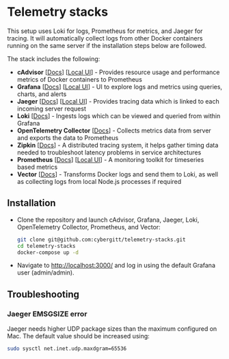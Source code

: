 # Telemetry stacks
This setup uses Loki for logs, Prometheus for metrics, and Jaeger for tracing. It will automatically collect logs from other Docker containers running on the same server if the installation steps below are followed.

The stack includes the following:

* **cAdvisor** [[Docs](https://github.com/google/cadvisor)] [[Local UI](http://localhost:9081/)] - Provides resource usage and performance metrics of Docker containers to Prometheus
* **Grafana** [[Docs](https://grafana.com/docs/grafana/latest/)] [[Local UI](http://localhost:3000/)] - UI to explore logs and metrics using queries, charts, and alerts
* **Jaeger** [[Docs](https://www.jaegertracing.io/docs/)] [[Local UI](http://localhost:16686/)] - Provides tracing data which is linked to each incoming server request
* **Loki** [[Docs](https://grafana.com/docs/loki/latest/)] - Ingests logs which can be viewed and queried from within Grafana
* **OpenTelemetry Collector** [[Docs](https://opentelemetry.io/docs/collector/)] - Collects metrics data from server and exports the data to Prometheus
* **Zipkin** [[Docs](https://zipkin.io/pages/quickstart)] - A distributed tracing system, it helps gather timing data needed to troubleshoot latency problems in service architectures
* **Prometheus** [[Docs](https://prometheus.io/docs/)] [[Local UI](http://localhost:3001/)] - A monitoring toolkit for timeseries based metrics
* **Vector** [[Docs](https://vector.dev/docs/)] - Transforms Docker logs and send them to Loki, as well as collecting logs from local Node.js processes if required

## Installation

- Clone the repository and launch cAdvisor, Grafana, Jaeger, Loki, OpenTelemetry Collector, Prometheus, and Vector:
  ```sh
  git clone git@github.com:cybergitt/telemetry-stacks.git
  cd telemetry-stacks
  docker-compose up -d
  ```
- Navigate to <http://localhost:3000/> and log in using the default Grafana user (admin/admin).

## Troubleshooting

### Jaeger EMSGSIZE error

Jaeger needs higher UDP package sizes than the maximum configured on Mac. The default value should be increased using:
```sh
sudo sysctl net.inet.udp.maxdgram=65536
```